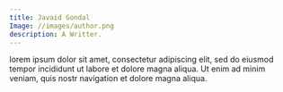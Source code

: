 ```yaml
---
title: Javaid Gondal
Image: //images/author.png
description: A Writter.
---
```

lorem ipsum dolor sit amet, consectetur adipiscing elit, sed do eiusmod tempor incididunt ut labore et dolore magna aliqua. Ut enim ad minim veniam, quis nostr navigation et dolore magna aliqua.